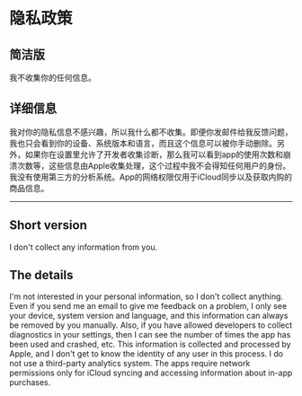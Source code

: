 # 隐私政策

## 简洁版
我不收集你的任何信息。

## 详细信息
我对你的隐私信息不感兴趣，所以我什么都不收集。即便你发邮件给我反馈问题，我也只会看到你的设备、系统版本和语言，而且这个信息可以被你手动删除。另外，如果你在设置里允许了开发者收集诊断，那么我可以看到app的使用次数和崩溃次数等，这些信息由Apple收集处理，这个过程中我不会得知任何用户的身份。我没有使用第三方的分析系统。App的网络权限仅用于iCloud同步以及获取内购的商品信息。

***

## Short version
I don't collect any information from you.

## The details
I'm not interested in your personal information, so I don't collect anything. Even if you send me an email to give me feedback on a problem, I only see your device, system version and language, and this information can always be removed by you manually. Also, if you have allowed developers to collect diagnostics in your settings, then I can see the number of times the app has been used and crashed, etc. This information is collected and processed by Apple, and I don't get to know the identity of any user in this process. I do not use a third-party analytics system. The apps require network permissions only for iCloud syncing and accessing information about in-app purchases.

